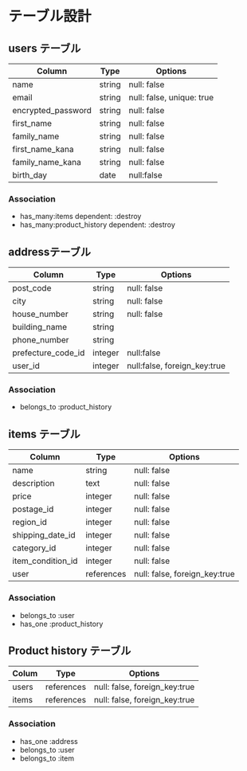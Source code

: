 # テーブル設計

## users テーブル

| Column              | Type     | Options      |
| ------------------- | -------- | ------------ |
| name                | string   | null: false  | 
| email               | string   | null: false, unique: true  |
| encrypted_password  | string   | null: false  |
| first_name          | string   | null: false  |
| family_name         | string   | null: false  |
| first_name_kana     | string   | null: false  |
| family_name_kana    | string   | null: false  |
| birth_day           | date     | null:false   |

### Association

* has_many:items dependent: :destroy
* has_many:product_history dependent: :destroy

## addressテーブル

| Column              | Type     | Options      |
| ------------------- | -------- | ------------ |
| post_code           | string   | null: false  |
| city                | string   | null: false  |
| house_number        | string   | null: false  |
| building_name       | string   |              |
| phone_number        | string   |              |
| prefecture_code_id  | integer  | null:false   |
| user_id             | integer  | null:false, foreign_key:true |

### Association

* belongs_to :product_history

## items テーブル

| Column          | Type         | Options                         |
| --------------- | ------------ | --------------------------------|
| name            | string       | null: false                     |
| description     | text         | null: false                     |
| price           | integer      | null: false                     |
| postage_id        | integer  | null: false  |
| region_id       | integer  | null: false  |
| shipping_date_id        | integer  | null: false  |
| category_id	    | integer  | null: false  |
| item_condition_id  | integer  | null: false  |
| user         | references  | null: false, foreign_key:true  |

### Association

* belongs_to :user 
* has_one :product_history

## Product history テーブル

| Colum            | Type       | Options                        |
| ---------------- |------------|------------------------------- |
| users            | references  | null: false, foreign_key:true  |
| items            | references  | null: false, foreign_key:true  |

### Association

* has_one :address
* belongs_to :user
* belongs_to :item